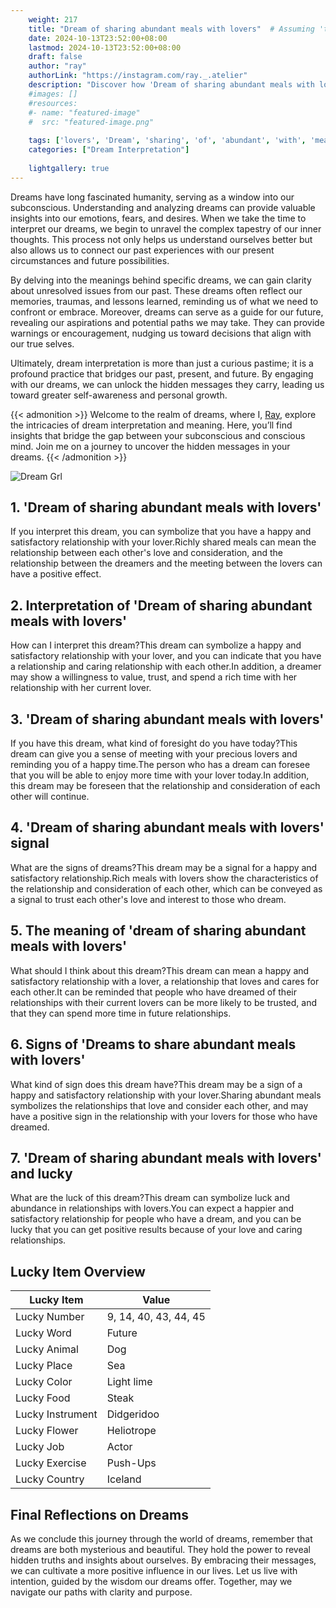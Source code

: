```yaml
---
    weight: 217
    title: "Dream of sharing abundant meals with lovers"  # Assuming 'title' column exists
    date: 2024-10-13T23:52:00+08:00
    lastmod: 2024-10-13T23:52:00+08:00
    draft: false
    author: "ray"
    authorLink: "https://instagram.com/ray._.atelier"
    description: "Discover how 'Dream of sharing abundant meals with lovers' can interpret your future and uncover its significant meanings in your life."
    #images: []
    #resources:
    #- name: "featured-image"
    #  src: "featured-image.png"
    
    tags: ['lovers', 'Dream', 'sharing', 'of', 'abundant', 'with', 'meals']
    categories: ["Dream Interpretation"]
    
    lightgallery: true
---
```

    
Dreams have long fascinated humanity, serving as a window into our subconscious. Understanding and analyzing dreams can provide valuable insights into our emotions, fears, and desires. When we take the time to interpret our dreams, we begin to unravel the complex tapestry of our inner thoughts. This process not only helps us understand ourselves better but also allows us to connect our past experiences with our present circumstances and future possibilities.

By delving into the meanings behind specific dreams, we can gain clarity about unresolved issues from our past. These dreams often reflect our memories, traumas, and lessons learned, reminding us of what we need to confront or embrace. Moreover, dreams can serve as a guide for our future, revealing our aspirations and potential paths we may take. They can provide warnings or encouragement, nudging us toward decisions that align with our true selves.

Ultimately, dream interpretation is more than just a curious pastime; it is a profound practice that bridges our past, present, and future. By engaging with our dreams, we can unlock the hidden messages they carry, leading us toward greater self-awareness and personal growth.

{{< admonition >}}
Welcome to the realm of dreams, where I, [Ray](https://instagram.com/ray._.atelier), explore the intricacies of dream interpretation and meaning. Here, you’ll find insights that bridge the gap between your subconscious and conscious mind. Join me on a journey to uncover the hidden messages in your dreams.
{{< /admonition >}}

![Dream Grl](https://cdn.pixabay.com/photo/2017/11/02/03/35/gothic-2910057_1280.jpg "Dream Grl")

## 1. 'Dream of sharing abundant meals with lovers'
If you interpret this dream, you can symbolize that you have a happy and satisfactory relationship with your lover.Richly shared meals can mean the relationship between each other's love and consideration, and the relationship between the dreamers and the meeting between the lovers can have a positive effect.

## 2. Interpretation of 'Dream of sharing abundant meals with lovers'
How can I interpret this dream?This dream can symbolize a happy and satisfactory relationship with your lover, and you can indicate that you have a relationship and caring relationship with each other.In addition, a dreamer may show a willingness to value, trust, and spend a rich time with her relationship with her current lover.

## 3. 'Dream of sharing abundant meals with lovers'
If you have this dream, what kind of foresight do you have today?This dream can give you a sense of meeting with your precious lovers and reminding you of a happy time.The person who has a dream can foresee that you will be able to enjoy more time with your lover today.In addition, this dream may be foreseen that the relationship and consideration of each other will continue.

## 4. 'Dream of sharing abundant meals with lovers' signal
What are the signs of dreams?This dream may be a signal for a happy and satisfactory relationship.Rich meals with lovers show the characteristics of the relationship and consideration of each other, which can be conveyed as a signal to trust each other's love and interest to those who dream.

## 5. The meaning of 'dream of sharing abundant meals with lovers'
What should I think about this dream?This dream can mean a happy and satisfactory relationship with a lover, a relationship that loves and cares for each other.It can be reminded that people who have dreamed of their relationships with their current lovers can be more likely to be trusted, and that they can spend more time in future relationships.

## 6. Signs of 'Dreams to share abundant meals with lovers'
What kind of sign does this dream have?This dream may be a sign of a happy and satisfactory relationship with your lover.Sharing abundant meals symbolizes the relationships that love and consider each other, and may have a positive sign in the relationship with your lovers for those who have dreamed.

## 7. 'Dream of sharing abundant meals with lovers' and lucky
What are the luck of this dream?This dream can symbolize luck and abundance in relationships with lovers.You can expect a happier and satisfactory relationship for people who have a dream, and you can be lucky that you can get positive results because of your love and caring relationships.

## Lucky Item Overview
| Lucky Item          | Value              |
|---------------|--------------------|
| Lucky Number        | 9, 14, 40, 43, 44, 45  |
| Lucky Word          | Future |
| Lucky Animal        | Dog |
| Lucky Place         | Sea     |
| Lucky Color         | Light lime     |
| Lucky Food          | Steak      |
| Lucky Instrument    | Didgeridoo |
| Lucky Flower        | Heliotrope    |
| Lucky Job           | Actor       |
| Lucky Exercise      | Push-Ups  |
| Lucky Country       | Iceland    |


##  Final Reflections on Dreams

As we conclude this journey through the world of dreams, remember that dreams are both mysterious and beautiful. They hold the power to reveal hidden truths and insights about ourselves. By embracing their messages, we can cultivate a more positive influence in our lives. Let us live with intention, guided by the wisdom our dreams offer. Together, may we navigate our paths with clarity and purpose.
